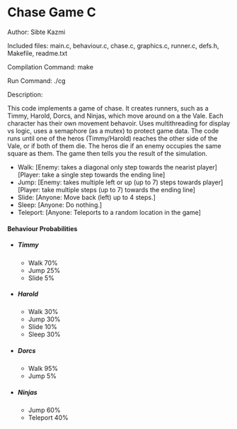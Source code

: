 # Chase Game C

Author: Sibte Kazmi

Included files: main.c, behaviour.c, chase.c, graphics.c, runner.c, defs.h, Makefile, readme.txt


Compilation Command: make 

Run Command: ./cg


Description: 

This code implements a game of chase. It creates runners, such as a Timmy, Harold, Dorcs, and Ninjas, which move around on a the Vale.
Each character has their own movement behavoir.
Uses multithreading for display vs logic, uses a semaphore (as a mutex) to protect game data.
The code runs until one of the heros (Timmy/Harold) reaches the other side of the Vale, or if both of them die. 
The heros die if an enemy occupies the same square as them.
The game then tells you the result of the simulation.

- Walk: [Enemy: takes a diagonal only step towards the nearist player] [Player: take a single step towards the ending line]
- Jump: [Enemy: takes multiple left or up (up to 7) steps towards player] [Player: take multiple steps (up to 7) towards the ending line]
- Slide: [Anyone: Move back (left) up to 4 steps.]
- Sleep: [Anyone: Do nothing.]
- Teleport: [Anyone: Teleports to a random location in the game]


#### Behaviour Probabilities
  - ##### Timmy 
    + Walk 						            70%
    + Jump 						            25% 
    + Slide 						           5%
  - ##### Harold 
    + Walk 						            30%
    + Jump 					    	        30%
    + Slide 				  		        10%
    + Sleep 				          		30%
  - ##### Dorcs 
    + Walk 				            		95%
    + Jump 						             5%
  - ##### Ninjas 
    + Jump 						            60%
    + Teleport 					          40%



